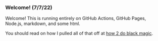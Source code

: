 ### Welcome! (7/7/22)
Welcome! This is running entirely on GitHub Actions, GitHub Pages, Node.js, markdown, and some html.  
  
You should read on how I pulled all of that off at [how 2 do black magic](/tech/how_2_do_black_magic.html).